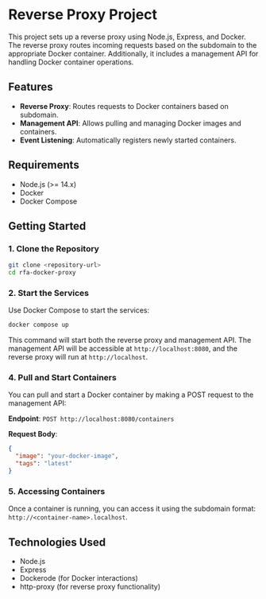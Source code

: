 # Reverse Proxy Project

This project sets up a reverse proxy using Node.js, Express, and Docker. The reverse proxy routes incoming requests based on the subdomain to the appropriate Docker container. Additionally, it includes a management API for handling Docker container operations.

## Features

- **Reverse Proxy**: Routes requests to Docker containers based on subdomain.
- **Management API**: Allows pulling and managing Docker images and containers.
- **Event Listening**: Automatically registers newly started containers.

## Requirements

- Node.js (>= 14.x)
- Docker
- Docker Compose

## Getting Started

### 1. Clone the Repository

```bash
git clone <repository-url>
cd rfa-docker-proxy
```

### 2. Start the Services

Use Docker Compose to start the services:

```bash
docker compose up
```

This command will start both the reverse proxy and management API. The management API will be accessible at `http://localhost:8080`, and the reverse proxy will run at `http://localhost`.

### 4. Pull and Start Containers

You can pull and start a Docker container by making a POST request to the management API:

**Endpoint**: `POST http://localhost:8080/containers`

**Request Body**:

```json
{
  "image": "your-docker-image",
  "tags": "latest"
}
```

### 5. Accessing Containers

Once a container is running, you can access it using the subdomain format: `http://<container-name>.localhost`.

## Technologies Used

- Node.js
- Express
- Dockerode (for Docker interactions)
- http-proxy (for reverse proxy functionality)




